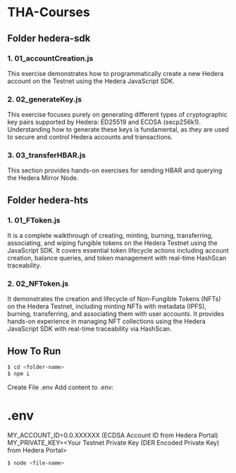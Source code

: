 # THA-Courses

## Folder hedera-sdk

### 1. 01_accountCreation.js
   This exercise demonstrates how to programmatically create a new Hedera account on the Testnet using the Hedera JavaScript SDK.

### 2. 02_generateKey.js
   This exercise focuses purely on generating different types of cryptographic key pairs supported by Hedera: ED25519 and ECDSA (secp256k1). Understanding how to generate these keys is fundamental, as they are used to secure and control Hedera accounts and transactions.

### 3. 03_transferHBAR.js
   This section provides hands-on exercises for sending HBAR and querying the Hedera Mirror Node.

## Folder hedera-hts
### 1. 01_FToken.js
   It is a complete walkthrough of creating, minting, burning, transferring, associating, and wiping fungible tokens on the Hedera Testnet using the JavaScript SDK. It covers essential token lifecycle actions including account creation, balance queries, and token management with real-time HashScan traceability. 

### 2. 02_NFToken.js
   It demonstrates the creation and lifecycle of Non-Fungible Tokens (NFTs) on the Hedera Testnet, including minting NFTs with metadata (IPFS), burning, transferring, and associating them with user accounts. It provides hands-on experience in managing NFT collections using the Hedera JavaScript SDK with real-time traceability via HashScan. 

## How To Run
```bash
$ cd <folder-name>
$ npm i
```

Create File .env
Add content to .env:

# .env

MY_ACCOUNT_ID=0.0.XXXXXX (ECDSA Account ID from Hedera Portal)
MY_PRIVATE_KEY=<Your Testnet Private Key (DER Encoded Private Key) from Hedera Portal>

```bash
$ node <file-name>
```

